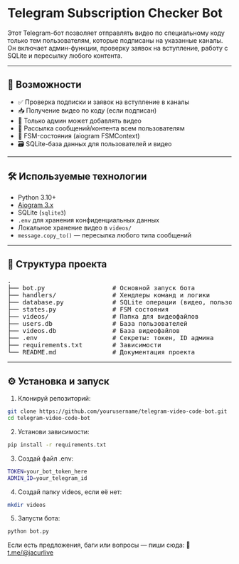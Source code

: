 # Telegram Subscription Checker Bot

Этот Telegram-бот позволяет отправлять видео по специальному коду только тем пользователям, которые подписаны на указанные каналы. Он включает админ-функции, проверку заявок на вступление, работу с SQLite и пересылку любого контента.

---

## 🚀 Возможности

- ✅ Проверка подписки и заявок на вступление в каналы
- 📥 Получение видео по коду (если подписан)
- 👮 Только админ может добавлять видео
- 📢 Рассылка сообщений/контента всем пользователям
- 🧠 FSM-состояния (aiogram FSMContext)
- 🗃 SQLite-база данных для пользователей и видео

---

## 🛠️ Используемые технологии

- Python 3.10+
- [Aiogram 3.x](https://docs.aiogram.dev/en/latest/)
- SQLite (`sqlite3`)
- `.env` для хранения конфиденциальных данных
- Локальное хранение видео в `videos/`
- `message.copy_to()` — пересылка любого типа сообщений

---

## 📁 Структура проекта

<pre>
.
├── bot.py                  # Основной запуск бота
├── handlers/               # Хендлеры команд и логики
├── database.py             # SQLite операции (видео, пользователи)
├── states.py               # FSM состояния
├── videos/                 # Папка для видеофайлов
├── users.db                # База пользователей
├── videos.db               # База видеофайлов
├── .env                    # Секреты: токен, ID админа
├── requirements.txt        # Зависимости
└── README.md               # Документация проекта
</pre>

---

## ⚙️ Установка и запуск

1. Клонируй репозиторий:

```bash
git clone https://github.com/yourusername/telegram-video-code-bot.git
cd telegram-video-code-bot
```

2. Установи зависимости:
```bash
pip install -r requirements.txt
```

3. Создай файл .env:

```bash
TOKEN=your_bot_token_here
ADMIN_ID=your_telegram_id
```

4. Создай папку videos, если её нет:
```bash
mkdir videos
```

5. Запусти бота:
```bash
python bot.py
```

Если есть предложения, баги или вопросы — пиши сюда:
📩 [t.me/@jacurlive](https://t.me/jacurlive)
